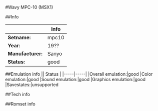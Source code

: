 #Wavy MPC-10 (MSX1)

##Info

||Info|
|-----|-----|
|**Setname:**|mpc10
|**Year:**|19??
|**Manufacturer:**|Sanyo
|**Status:**|good

##Emulation info
|| Status |
|-----|-----|
|Overall emulation:|good
|Color emulation:|good
|Sound emulation:|good
|Graphics emulation:|good
|Savestates:|unsupported

##Tech info

##Romset info

<!--- START OF EDITED COMMENT DO NOT TOUCH TEXT ABOVE-->

